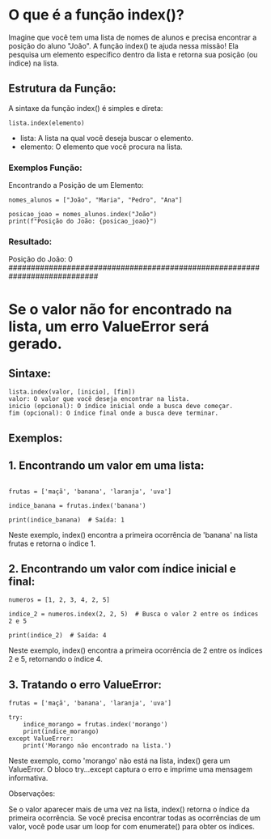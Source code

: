 # O que é a função index()?

Imagine que você tem uma lista de nomes de alunos e precisa encontrar a posição do aluno "João". A função index() te ajuda nessa missão! Ela pesquisa um elemento específico dentro da lista e retorna sua posição (ou índice) na lista.

## Estrutura da Função:

A sintaxe da função index() é simples e direta:

```
lista.index(elemento)
```

- lista: A lista na qual você deseja buscar o elemento.
- elemento: O elemento que você procura na lista.

### Exemplos Função:

Encontrando a Posição de um Elemento:

```
nomes_alunos = ["João", "Maria", "Pedro", "Ana"]

posicao_joao = nomes_alunos.index("João")
print(f"Posição do João: {posicao_joao}")
```

### Resultado:

Posição do João: 0
############################################################################ 
 
# Se o valor não for encontrado na lista, um erro ValueError será gerado.

## Sintaxe:
``` 
lista.index(valor, [inicio], [fim])
valor: O valor que você deseja encontrar na lista.
inicio (opcional): O índice inicial onde a busca deve começar.
fim (opcional): O índice final onde a busca deve terminar.
```
## Exemplos:

## 1. Encontrando um valor em uma lista:

```

frutas = ['maçã', 'banana', 'laranja', 'uva']

indice_banana = frutas.index('banana')

print(indice_banana)  # Saída: 1
```
Neste exemplo, index() encontra a primeira ocorrência de 'banana' na lista frutas e retorna o índice 1.

## 2. Encontrando um valor com índice inicial e final:

```
numeros = [1, 2, 3, 4, 2, 5]

indice_2 = numeros.index(2, 2, 5)  # Busca o valor 2 entre os índices 2 e 5

print(indice_2)  # Saída: 4
```
Neste exemplo, index() encontra a primeira ocorrência de 2 entre os índices 2 e 5, retornando o índice 4.

## 3. Tratando o erro ValueError:
```
frutas = ['maçã', 'banana', 'laranja', 'uva']

try:
    indice_morango = frutas.index('morango')
    print(indice_morango)
except ValueError:
    print('Morango não encontrado na lista.')
```
Neste exemplo, como 'morango' não está na lista, index() gera um ValueError. O bloco try...except captura o erro e imprime uma mensagem informativa.

Observações:

Se o valor aparecer mais de uma vez na lista, index() retorna o índice da primeira ocorrência.
Se você precisa encontrar todas as ocorrências de um valor, você pode usar um loop for com enumerate() para obter os índices.
